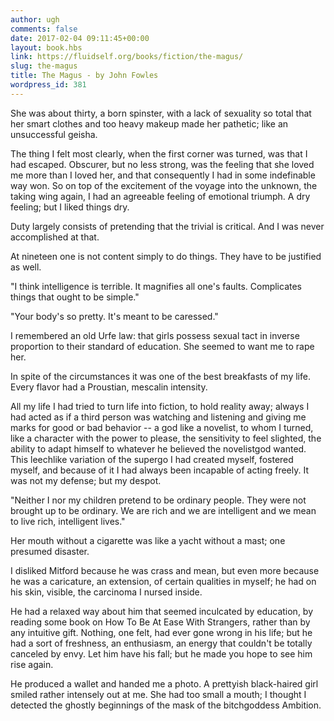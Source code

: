 ```yaml
---
author: ugh
comments: false
date: 2017-02-04 09:11:45+00:00
layout: book.hbs
link: https://fluidself.org/books/fiction/the-magus/
slug: the-magus
title: The Magus - by John Fowles
wordpress_id: 381
---
```


She was about thirty, a born spinster, with a lack of sexuality so total that her smart clothes and too heavy makeup made her pathetic; like an unsuccessful geisha.

The thing I felt most clearly, when the first corner was turned, was that I had escaped. Obscurer, but no less strong, was the feeling that she loved me more than I loved her, and that consequently I had in some indefinable way won. So on top of the excitement of the voyage into the unknown, the taking wing again, I had an agreeable feeling of emotional triumph. A dry feeling; but I liked things dry.

Duty largely consists of pretending that the trivial is critical. And I was never accomplished at that.

At nineteen one is not content simply to do things. They have to be justified as well.

"I think intelligence is terrible. It magnifies all one's faults. Complicates things that ought to be simple."

"Your body's so pretty. It's meant to be caressed."

I remembered an old Urfe law: that girls possess sexual tact in inverse proportion to their standard of education. She seemed to want me to rape her.

In spite of the circumstances it was one of the best breakfasts of my life. Every flavor had a Proustian, mescalin intensity.

All my life I had tried to turn life into fiction, to hold reality away; always I had acted as if a third person was watching and listening and giving me marks for good or bad behavior -- a god like a novelist, to whom I turned, like a character with the power to please, the sensitivity to feel slighted, the ability to adapt himself to whatever he believed the novelistgod wanted. This leechlike variation of the supergo I had created myself, fostered myself, and because of it I had always been incapable of acting freely. It was not my defense; but my despot.

"Neither I nor my children pretend to be ordinary people. They were not brought up to be ordinary. We are rich and we are intelligent and we mean to live rich, intelligent lives."

Her mouth without a cigarette was like a yacht without a mast; one presumed disaster.

I disliked Mitford because he was crass and mean, but even more because he was a caricature, an extension, of certain qualities in myself; he had on his skin, visible, the carcinoma I nursed inside.

He had a relaxed way about him that seemed inculcated by education, by reading some book on How To Be At Ease With Strangers, rather than by any intuitive gift. Nothing, one felt, had ever gone wrong in his life; but he had a sort of freshness, an enthusiasm, an energy that couldn't be totally canceled by envy. Let him have his fall; but he made you hope to see him rise again.

He produced a wallet and handed me a photo. A prettyish black-haired girl smiled rather intensely out at me. She had too small a mouth; I thought I detected the ghostly beginnings of the mask of the bitchgoddess Ambition.
